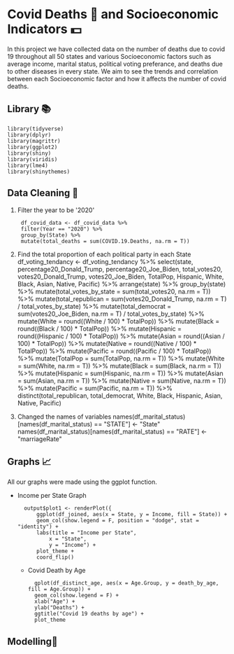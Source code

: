 
# Covid Deaths 🦠 and Socioeconomic Indicators 💵
In this project we have collected data on the number of deaths due to covid 19 throughout all 50 states and various Socioeconomic factors such as average income, marital status, political voting preferance, and deaths due to other diseases in every state. We aim to see the trends and correlation between each Socioeconomic factor and how it affects the number of covid deaths. 


## Library 📚
    library(tidyverse)
    library(dplyr)
    library(magrittr)
    library(ggplot2)
    library(shiny)
    library(viridis)
    library(lme4)
    library(shinythemes)
## Data Cleaning 🧼
1. Filter the year to be '2020' 

        df_covid_data <- df_covid_data %>%
        filter(Year == "2020") %>%
        group_by(State) %>%
        mutate(total_deaths = sum(COVID.19.Deaths, na.rm = T))
  2. Find the total proportion of each political party in each State
        df_voting_tendancy <- df_voting_tendancy %>%
        select(state, percentage20_Donald_Trump, percentage20_Joe_Biden, total_votes20, votes20_Donald_Trump, 
            votes20_Joe_Biden, TotalPop, Hispanic, White, Black, Asian, Native, Pacific) %>%
        arrange(state) %>%
        group_by(state) %>%
        mutate(total_votes_by_state = sum(total_votes20, na.rm = T)) %>%
        mutate(total_republican = sum(votes20_Donald_Trump, na.rm = T) / total_votes_by_state) %>%
        mutate(total_democrat = sum(votes20_Joe_Biden, na.rm = T) / total_votes_by_state) %>%
        mutate(White = round((White / 100) * TotalPop)) %>%
        mutate(Black = round((Black / 100) * TotalPop)) %>%
        mutate(Hispanic = round((Hispanic / 100) * TotalPop)) %>%
        mutate(Asian = round((Asian / 100) * TotalPop)) %>%
        mutate(Native = round((Native / 100) * TotalPop)) %>%
        mutate(Pacific = round((Pacific / 100) * TotalPop)) %>%
        mutate(TotalPop = sum(TotalPop, na.rm = T)) %>%
        mutate(White = sum(White, na.rm = T)) %>%
        mutate(Black = sum(Black, na.rm = T)) %>%
        mutate(Hispanic = sum(Hispanic, na.rm = T)) %>%
        mutate(Asian = sum(Asian, na.rm = T)) %>%
        mutate(Native = sum(Native, na.rm = T)) %>%
        mutate(Pacific = sum(Pacific, na.rm = T)) %>%
        distinct(total_republican, total_democrat, White, Black, Hispanic, Asian, Native, Pacific)
        
  3. Changed the names of variables 
    names(df_marital_status)[names(df_marital_status) == "STATE"] <- "State"
    names(df_marital_status)[names(df_marital_status) == "RATE"] <- "marriageRate"  
## Graphs 📈
All our graphs were made using the ggplot function.

- Income per State Graph 

        output$plot1 <- renderPlot({
            ggplot(df_joined, aes(x = State, y = Income, fill = State)) +
            geom_col(show.legend = F, position = "dodge", stat = "identity") +
            labs(title = "Income per State",
                x = "State",
                y = "Income") +
            plot_theme +
            coord_flip() 

    - Covid Death by Age

            gplot(df_distinct_age, aes(x = Age.Group, y = death_by_age, fill = Age.Group)) +
            geom_col(show.legend = F) +
            xlab("Age") +
            ylab("Deaths") +
            ggtitle("Covid 19 deaths by age") + 
            plot_theme
## Modelling🔋
